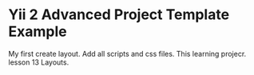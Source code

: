 Yii 2 Advanced Project Template Example
=======================================

My first create layout. Add all scripts and css files. This learning projecr.
lesson 13 Layouts.